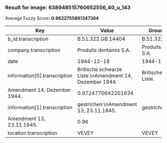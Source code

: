 ### Result for image: 638948515760652556_40_u_143
Average Fuzzy Score: **0.9622755891347364**
<small>

| Key | Value | Ground Truth | Score |
| --- | --- | --- | --- |
| b_id.transcription | B.51.322.GB.14404 | B.51.322.GB.1440. | 0.9411764705882352 |
| company.transcription | Produits dentaires S.A. | Produits dentaires S.A. | 1.0 |
| date | 1944-12-18 | 1944-12-16 | 0.9 |
| information[0].transcription | Britische schwarze Liste.\nAmendment 14, Dezember 1944. | Britische schwarze Liste.
Amendment 14, Dezember 1944. | 0.9724770642201834 |
| information[1].transcription | gestrichen:\nAmendment 13, 23.11.1945. | gestrichen:
Amendment 13, 23.11.1945. | 0.96 |
| location.transcription | VEVEY | VEVEY | 1.0 |

</small>
